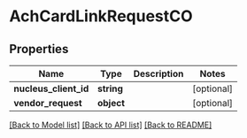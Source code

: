 # AchCardLinkRequestCO

## Properties
Name | Type | Description | Notes
------------ | ------------- | ------------- | -------------
**nucleus_client_id** | **string** |  | [optional] 
**vendor_request** | **object** |  | [optional] 

[[Back to Model list]](../README.md#documentation-for-models) [[Back to API list]](../README.md#documentation-for-api-endpoints) [[Back to README]](../README.md)



